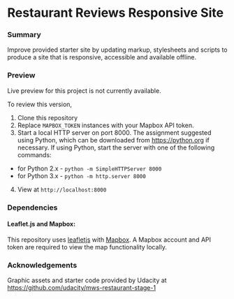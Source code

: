 # Restaurant Reviews Responsive Site

### Summary
Improve provided starter site by updating markup, stylesheets and scripts to produce a site that is responsive, accessible and available offline.

### Preview
Live preview for this project is not currently available.

To review this version,
1. Clone this repository
2. Replace `MAPBOX_TOKEN` instances with your Mapbox API token.
3. Start a local HTTP server on port 8000. The assignment suggested using Python, which can be downloaded from https://python.org if necessary. If using Python, start the server with one of the following commands:
  * for Python 2.x - `python -m SimpleHTTPServer 8000`
  * for Python 3.x - `python -m http.server 8000`
4. View at `http://localhost:8000`

### Dependencies

#### Leaflet.js and Mapbox:
This repository uses [leafletjs](https://leafletjs.com/) with [Mapbox](https://www.mapbox.com/). A Mapbox account and API token are required to view the map functionality locally.

### Acknowledgements
Graphic assets and starter code provided by Udacity at https://github.com/udacity/mws-restaurant-stage-1
